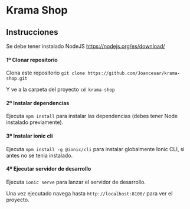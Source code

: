 # Krama Shop
## Instrucciones
Se debe tener instalado NodeJS 
https://nodejs.org/es/download/

#### 1º Clonar repositorio
Clona este repositorio `git clone https://github.com/Joancesar/krama-shop.git` 

Y ve a la carpeta del proyecto `cd krama-shop`

#### 2º Instalar dependencias
Ejecuta `npm install` para instalar las dependencias (debes tener Node instalado previamente).

#### 3º Instalar ionic cli
Ejecuta `npm install -g @ionic/cli` para instalar globalmente Ionic CLI, si antes no se tenia instalado.

#### 4º Ejecutar servidor de desarrollo

Ejecuta `ionic serve` para lanzar el servidor de desarrollo.

Una vez ejecutado navega hasta `http://localhost:8100/` para ver el proyecto.

